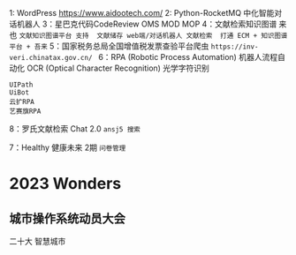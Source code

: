 1: WordPress https://www.aidootech.com/
2: Python-RocketMQ 中化智能对话机器人
3：星巴克代码CodeReview OMS MOD MOP
4：文献检索知识图谱 来也 
    ```
    文献知识图谱平台 支持 
        文献储存
        web端/对话机器人 文献检索 
        打通 ECM + 知识图谱平台 + 吾来
    ```
5：国家税务总局全国增值税发票查验平台爬虫
    ```
    https://inv-veri.chinatax.gov.cn/ 
    ```
6：RPA (Robotic Process Automation) 机器人流程自动化
    OCR (Optical Character Recognition) 光学字符识别
   ```
   UIPath 
   UiBot
   云扩RPA 
   艺赛旗RPA
   ```

8：罗氏文献检索 Chat 2.0 
    ```
    ansj5
    搜索
    ```

7：Healthy 健康未来 2期
    ```
    问卷管理
    ```

# 2023 Wonders

## 城市操作系统动员大会
二十大 智慧城市 
